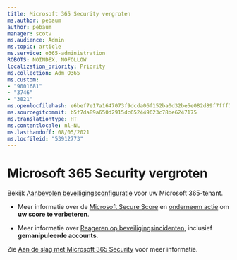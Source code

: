 ```yaml
---
title: Microsoft 365 Security vergroten
ms.author: pebaum
author: pebaum
manager: scotv
ms.audience: Admin
ms.topic: article
ms.service: o365-administration
ROBOTS: NOINDEX, NOFOLLOW
localization_priority: Priority
ms.collection: Adm_O365
ms.custom:
- "9001681"
- "3746"
- "3821"
ms.openlocfilehash: e6bef7e17a1647073f9dcda06f152ba0d32be5e082d89f7fff714561babeacff
ms.sourcegitcommit: b5f7da89a650d2915dc652449623c78be6247175
ms.translationtype: HT
ms.contentlocale: nl-NL
ms.lasthandoff: 08/05/2021
ms.locfileid: "53912773"
---
```

# <a name="increase-microsoft-365-security"></a>Microsoft 365 Security vergroten

Bekijk [Aanbevolen beveiligingsconfiguratie](https://docs.microsoft.com/microsoft-365/security/office-365-security/tenant-wide-setup-for-increased-security?view=o365-worldwide) voor uw Microsoft 365-tenant.

- Meer informatie over de [Microsoft Secure Score](https://docs.microsoft.com/microsoft-365/security/mtp/microsoft-secure-score?view=o365-worldwide) en [onderneem actie](https://docs.microsoft.com/microsoft-365/security/mtp/microsoft-secure-score?view=o365-worldwide#take-action-to-improve-your-score) om **uw score te verbeteren**.

- Meer informatie over [Reageren op beveiligingsincidenten](https://docs.microsoft.com/microsoft-365/security/office-365-security/office365-security-incident-response-overview?view=o365-worldwide), inclusief **gemanipuleerde accounts**.

Zie [Aan de slag met Microsoft 365 Security](https://docs.microsoft.com/microsoft-365/security/office-365-security/security-roadmap?view=o365-worldwide) voor meer informatie. 
